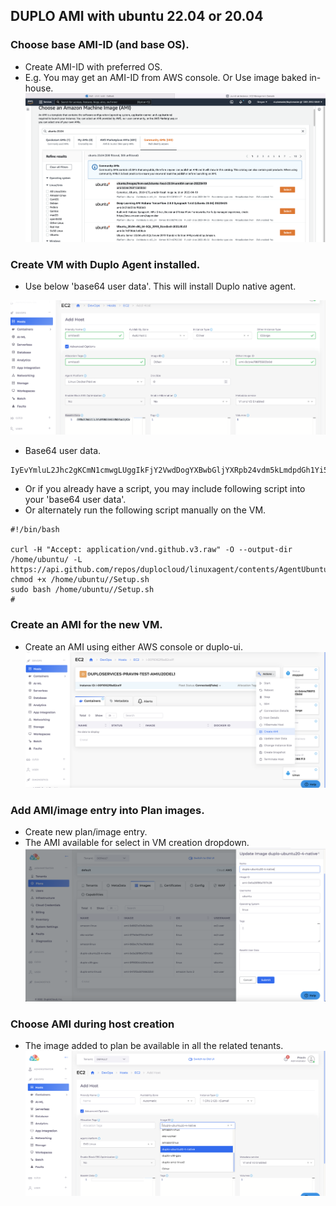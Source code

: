## DUPLO AMI with   ubuntu 22.04  or 20.04 

### Choose base AMI-ID (and base OS).
* Create AMI-ID with preferred OS.
* E.g. You may get an AMI-ID from AWS console.  Or Use image baked in-house.
![Select AMI form Amazon Console](images/select_ami_in_aws_console_1.png)



###  Create VM with Duplo Agent installed. 
* Use below 'base64 user data'. This will install Duplo native agent.

![reate host with userdata base64](images/create_host_with_base64_2.png)

* Base64 user data.
``` 
IyEvYmluL2Jhc2gKCmN1cmwgLUggIkFjY2VwdDogYXBwbGljYXRpb24vdm5kLmdpdGh1Yi52My5yYXciIC1PIC0tb3V0cHV0LWRpciAvaG9tZS91YnVudHUvIC1MICBodHRwczovL2FwaS5naXRodWIuY29tL3JlcG9zL2R1cGxvY2xvdWQvbGludXhhZ2VudC9jb250ZW50cy9BZ2VudFVidW50dTIyL1NldHVwLnNoCmNobW9kICt4IC9ob21lL3VidW50dS8vU2V0dXAuc2gKc3VkbyBiYXNoIC9ob21lL3VidW50dS8vU2V0dXAuc2gKIw==
```

* Or if you already have a script, you may include following script into your 'base64 user data'. 
* Or alternately run the following script manually on the VM.

```
#!/bin/bash

curl -H "Accept: application/vnd.github.v3.raw" -O --output-dir /home/ubuntu/ -L  https://api.github.com/repos/duplocloud/linuxagent/contents/AgentUbuntu22/Setup.sh
chmod +x /home/ubuntu//Setup.sh
sudo bash /home/ubuntu//Setup.sh
#
```


###  Create an AMI for the new VM.
* Create an AMI using either AWS console or duplo-ui.
![create AMI](images/create_ami_3.png)

###  Add AMI/image entry into Plan images.
* Create new plan/image entry.
* The AMI available for select in VM creation dropdown.
![Add image entry into Plan](images/create_plan_image_4.png)

###  Choose AMI during host creation
* The image added to plan be available in all the related tenants.
![Choose AMI during host creation ](images/host_creation_to_Choose_AMI.png)
